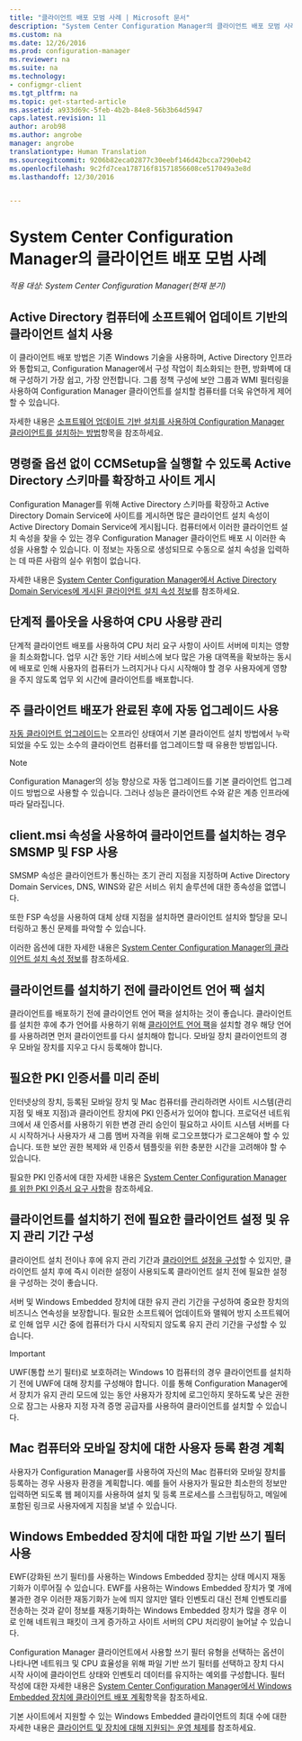 ```yaml
---
title: "클라이언트 배포 모범 사례 | Microsoft 문서"
description: "System Center Configuration Manager의 클라이언트 배포 모범 사례를 확인합니다."
ms.custom: na
ms.date: 12/26/2016
ms.prod: configuration-manager
ms.reviewer: na
ms.suite: na
ms.technology:
- configmgr-client
ms.tgt_pltfrm: na
ms.topic: get-started-article
ms.assetid: a933d69c-5feb-4b2b-84e8-56b3b64d5947
caps.latest.revision: 11
author: arob98
ms.author: angrobe
manager: angrobe
translationtype: Human Translation
ms.sourcegitcommit: 9206b82eca02877c30eebf146d42bcca7290eb42
ms.openlocfilehash: 9c2fd7cea178716f81571856608ce517049a3e8d
ms.lasthandoff: 12/30/2016


---
```

# <a name="best-practices-for-client-deployment-in-system-center-configuration-manager"></a>System Center Configuration Manager의 클라이언트 배포 모범 사례

*적용 대상: System Center Configuration Manager(현재 분기)*


## <a name="use-software-update-based-client-installation-for-active-directory-computers"></a>Active Directory 컴퓨터에 소프트웨어 업데이트 기반의 클라이언트 설치 사용  
 이 클라이언트 배포 방법은 기존 Windows 기술을 사용하며, Active Directory 인프라와 통합되고, Configuration Manager에서 구성 작업이 최소화되는 한편, 방화벽에 대해 구성하기 가장 쉽고, 가장 안전합니다. 그룹 정책 구성에 보안 그룹과 WMI 필터링을 사용하여 Configuration Manager 클라이언트를 설치할 컴퓨터를 더욱 유연하게 제어할 수 있습니다.  

 자세한 내용은 [소프트웨어 업데이트 기반 설치를 사용하여 Configuration Manager 클라이언트를 설치하는 방법](../../../../core/clients/deploy/deploy-clients-to-windows-computers.md#BKMK_ClientSUP)항목을 참조하세요.  

## <a name="extend-the-active-directory-schema-and-publish-the-site-so-that-you-can-run-ccmsetup-without-command-line-options"></a>명령줄 옵션 없이 CCMSetup을 실행할 수 있도록 Active Directory 스키마를 확장하고 사이트 게시  
 Configuration Manager를 위해 Active Directory 스키마를 확장하고 Active Directory Domain Service에 사이트를 게시하면 많은 클라이언트 설치 속성이 Active Directory Domain Service에 게시됩니다. 컴퓨터에서 이러한 클라이언트 설치 속성을 찾을 수 있는 경우 Configuration Manager 클라이언트 배포 시 이러한 속성을 사용할 수 있습니다. 이 정보는 자동으로 생성되므로 수동으로 설치 속성을 입력하는 데 따른 사람의 실수 위험이 없습니다.  

 자세한 내용은 [System Center Configuration Manager에서 Active Directory Domain Services에 게시된 클라이언트 설치 속성 정보](../../../../core/clients/deploy/about-client-installation-properties-published-to-active-directory-domain-services.md)를 참조하세요.  

## <a name="use-a-phased-rollout-to-manage-cpu-usage"></a>단계적 롤아웃을 사용하여 CPU 사용량 관리  
 단계적 클라이언트 배포를 사용하여 CPU 처리 요구 사항이 사이트 서버에 미치는 영향을 최소화합니다. 업무 시간 동안 기타 서비스에 보다 많은 가용 대역폭을 확보하는 동시에 배포로 인해 사용자의 컴퓨터가 느려지거나 다시 시작해야 할 경우 사용자에게 영향을 주지 않도록 업무 외 시간에 클라이언트를 배포합니다.  

## <a name="enable-automatic-upgrade-after-your-main-client-deployment-has-finished"></a>주 클라이언트 배포가 완료된 후에 자동 업그레이드 사용  
 [자동 클라이언트 업그레이드](../../../../core/clients/manage/upgrade/upgrade-clients-for-windows-computers.md)는 오프라인 상태여서 기본 클라이언트 설치 방법에서 누락되었을 수도 있는 소수의 클라이언트 컴퓨터를 업그레이드할 때 유용한 방법입니다. 

> [!NOTE]  
>  Configuration Manager의 성능 향상으로 자동 업그레이드를 기본 클라이언트 업그레이드 방법으로 사용할 수 있습니다. 그러나 성능은 클라이언트 수와 같은 계층 인프라에 따라 달라집니다.  


## <a name="use-smsmp-and-fsp-if-you-install-the-client-with-clientmsi-properties"></a>client.msi 속성을 사용하여 클라이언트를 설치하는 경우 SMSMP 및 FSP 사용  
 SMSMP 속성은 클라이언트가 통신하는 초기 관리 지점을 지정하며 Active Directory Domain Services, DNS, WINS와 같은 서비스 위치 솔루션에 대한 종속성을 없앱니다.  

 또한 FSP 속성을 사용하여 대체 상태 지점을 설치하면 클라이언트 설치와 할당을 모니터링하고 통신 문제를 파악할 수 있습니다.  

 이러한 옵션에 대한 자세한 내용은 [System Center Configuration Manager의 클라이언트 설치 속성 정보](../../../../core/clients/deploy/about-client-installation-properties.md)를 참조하세요.  

## <a name="install-client-language-packs-before-you-install-the-clients"></a>클라이언트를 설치하기 전에 클라이언트 언어 팩 설치  
클라이언트를 배포하기 전에 클라이언트 언어 팩을 설치하는 것이 좋습니다. 클라이언트를 설치한 후에 추가 언어를 사용하기 위해 [클라이언트 언어 팩](../../../../core/servers/deploy/install/language-packs.md)을 설치할 경우 해당 언어를 사용하려면 먼저 클라이언트를 다시 설치해야 합니다. 모바일 장치 클라이언트의 경우 모바일 장치를 지우고 다시 등록해야 합니다.  

## <a name="prepare-required-pki-certificates-in-advance"></a>필요한 PKI 인증서를 미리 준비  
 인터넷상의 장치, 등록된 모바일 장치 및 Mac 컴퓨터를 관리하려면 사이트 시스템(관리 지점 및 배포 지점)과 클라이언트 장치에 PKI 인증서가 있어야 합니다. 프로덕션 네트워크에서 새 인증서를 사용하기 위한 변경 관리 승인이 필요하고 사이트 시스템 서버를 다시 시작하거나 사용자가 새 그룹 멤버 자격을 위해 로그오프했다가 로그온해야 할 수 있습니다. 또한 보안 권한 복제와 새 인증서 템플릿을 위한 충분한 시간을 고려해야 할 수 있습니다.  

 필요한 PKI 인증서에 대한 자세한 내용은 [System Center Configuration Manager를 위한 PKI 인증서 요구 사항](../../../../core/plan-design/network/pki-certificate-requirements.md)을 참조하세요.  

## <a name="before-you-install-clients-configure-any-required-client-settings-and-maintenance-windows"></a>클라이언트를 설치하기 전에 필요한 클라이언트 설정 및 유지 관리 기간 구성  
 클라이언트 설치 전이나 후에 유지 관리 기간과 [클라이언트 설정을 구성](../../../../core/clients/deploy/configure-client-settings.md)할 수 있지만, 클라이언트 설치 후에 즉시 이러한 설정이 사용되도록 클라이언트 설치 전에 필요한 설정을 구성하는 것이 좋습니다. 

 서버 및 Windows Embedded 장치에 대한 유지 관리 기간을 구성하여 중요한 장치의 비즈니스 연속성을 보장합니다. 필요한 소프트웨어 업데이트와 맬웨어 방지 소프트웨어로 인해 업무 시간 중에 컴퓨터가 다시 시작되지 않도록 유지 관리 기간을 구성할 수 있습니다.  

> [!IMPORTANT]  
>  UWF(통합 쓰기 필터)로 보호하려는 Windows 10 컴퓨터의 경우 클라이언트를 설치하기 전에 UWF에 대해 장치를 구성해야 합니다. 이를 통해 Configuration Manager에서 장치가 유지 관리 모드에 있는 동안 사용자가 장치에 로그인하지 못하도록 낮은 권한으로 잠그는 사용자 지정 자격 증명 공급자를 사용하여 클라이언트를 설치할 수 있습니다.  

## <a name="plan-your-user-enrollment-experience-for-mac-computers-and-mobile-devices"></a>Mac 컴퓨터와 모바일 장치에 대한 사용자 등록 환경 계획   
 사용자가 Configuration Manager를 사용하여 자신의 Mac 컴퓨터와 모바일 장치를 등록하는 경우 사용자 환경을 계획합니다. 예를 들어 사용자가 필요한 최소한의 정보만 입력하면 되도록 웹 페이지를 사용하여 설치 및 등록 프로세스를 스크립팅하고, 메일에 포함된 링크로 사용자에게 지침을 보낼 수 있습니다.  

## <a name="use-file-based-write-filters-for-windows-embedded-devices"></a>Windows Embedded 장치에 대한 파일 기반 쓰기 필터 사용 
 EWF(강화된 쓰기 필터)를 사용하는 Windows Embedded 장치는 상태 메시지 재동기화가 이루어질 수 있습니다. EWF를 사용하는 Windows Embedded 장치가 몇 개에 불과한 경우 이러한 재동기화가 눈에 띄지 않지만 델타 인벤토리 대신 전체 인벤토리를 전송하는 것과 같이 정보를 재동기화하는 Windows Embedded 장치가 많을 경우 이로 인해 네트워크 패킷이 크게 증가하고 사이트 서버의 CPU 처리량이 늘어날 수 있습니다.  

 Configuration Manager 클라이언트에서 사용할 쓰기 필터 유형을 선택하는 옵션이 나타나면 네트워크 및 CPU 효율성을 위해 파일 기반 쓰기 필터를 선택하고 장치 다시 시작 사이에 클라이언트 상태와 인벤토리 데이터를 유지하는 예외를 구성합니다. 필터 작성에 대한 자세한 내용은   [System Center Configuration Manager에서 Windows Embedded 장치에 클라이언트 배포 계획](../../../../core/clients/deploy/plan/planning-for-client-deployment-to-windows-embedded-devices.md)항목을 참조하세요.  

 기본 사이트에서 지원할 수 있는 Windows Embedded 클라이언트의 최대 수에 대한 자세한 내용은 [클라이언트 및 장치에 대해 지원되는 운영 체제](../../../../core/plan-design/configs/supported-operating-systems-for-clients-and-devices.md)를 참조하세요.  

